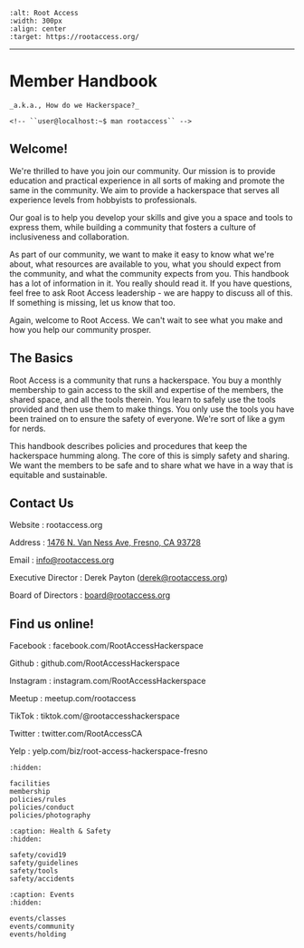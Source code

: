 ```{image} _static/img/rootaccess-logo-color.svg
:alt: Root Access
:width: 300px
:align: center
:target: https://rootaccess.org/
```

---

Member Handbook
===============

```{rst-class} wy-text-large
_a.k.a., How do we Hackerspace?_

<!-- ``user@localhost:~$ man rootaccess`` -->

```

Welcome!
--------

We're thrilled to have you join our community. Our mission is to provide education and practical experience in all sorts of making and promote the same in the community. We aim to provide a hackerspace that serves all experience levels from hobbyists to professionals.

Our goal is to help you develop your skills and give you a space and tools to express them, while building a community that fosters a culture of inclusiveness and collaboration.

As part of our community, we want to make it easy to know what we're about, what resources are available to you, what you should expect from the community, and what the community expects from you. This handbook has a lot of information in it. You really should read it. If you have questions, feel free to ask Root Access leadership - we are happy to discuss all of this. If something is missing, let us know that too.

Again, welcome to Root Access. We can't wait to see what you make and how you help our community prosper.

The Basics
----------

Root Access is a community that runs a hackerspace. You buy a monthly membership to gain access to the skill and expertise of the members, the shared space, and all the tools therein. You learn to safely use the tools provided and then use them to make things. You only use the tools you have been trained on to ensure the safety of everyone. We're sort of like a gym for nerds.

This handbook describes policies and procedures that keep the hackerspace humming along. The core of this is simply safety and sharing. We want the members to be safe and to share what we have in a way that is equitable and sustainable.

Contact Us
----------

Website
   : rootaccess.org

Address
   : [1476 N. Van Ness Ave, Fresno, CA 93728](https://goo.gl/maps/97driG8z3G22)

Email
   : info@rootaccess.org

Executive Director
   : Derek Payton (derek@rootaccess.org)

Board of Directors
   : board@rootaccess.org

Find us online!
---------------

Facebook
   : facebook.com/RootAccessHackerspace

Github
   : github.com/RootAccessHackerspace

Instagram
   : instagram.com/RootAccessHackerspace

Meetup
   : meetup.com/rootaccess

TikTok
   : tiktok.com/@rootaccesshackerspace

Twitter
   : twitter.com/RootAccessCA

Yelp
   : yelp.com/biz/root-access-hackerspace-fresno

```{toctree}
:hidden:

facilities
membership
policies/rules
policies/conduct
policies/photography
```

```{toctree}
:caption: Health & Safety
:hidden:

safety/covid19
safety/guidelines
safety/tools
safety/accidents
```

```{toctree}
:caption: Events
:hidden:

events/classes
events/community
events/holding
```
